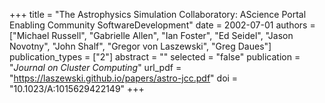 +++
title = "The Astrophysics Simulation Collaboratory: AScience Portal Enabling Community SoftwareDevelopment"
date = 2002-07-01
authors = ["Michael Russell", "Gabrielle Allen", "Ian Foster", "Ed Seidel", "Jason Novotny", "John Shalf", "Gregor von Laszewski", "Greg Daues"]
publication_types = ["2"]
abstract = ""
selected = "false"
publication = "*Journal on Cluster Computing*"
url_pdf = "https://laszewski.github.io/papers/astro-jcc.pdf"
doi = "10.1023/A:1015629422149"
+++

